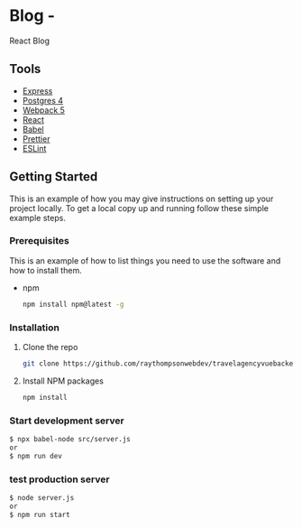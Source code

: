 # Blog -

React Blog 

## Tools

- [Express](https://expressjs.com/)
- [Postgres 4](https://www.postgresql.org/)
- [Webpack 5](https://webpack.js.org/)
- [React](https://reactjs.org/)
- [Babel](https://babeljs.io/)
- [Prettier](https://prettier.io/)
- [ESLint](https://eslint.org/)

<!-- GETTING STARTED -->
## Getting Started

This is an example of how you may give instructions on setting up your project locally.
To get a local copy up and running follow these simple example steps.

### Prerequisites

This is an example of how to list things you need to use the software and how to install them.
* npm
  ```sh
  npm install npm@latest -g
  ```

### Installation

1. Clone the repo
   ```sh
   git clone https://github.com/raythompsonwebdev/travelagencyvuebackend.git
   ```
2. Install NPM packages
   ```sh
   npm install
   ```

### Start development server

```sh
$ npx babel-node src/server.js
or
$ npm run dev
```

### test production server
```sh
$ node server.js
or
$ npm run start
```
